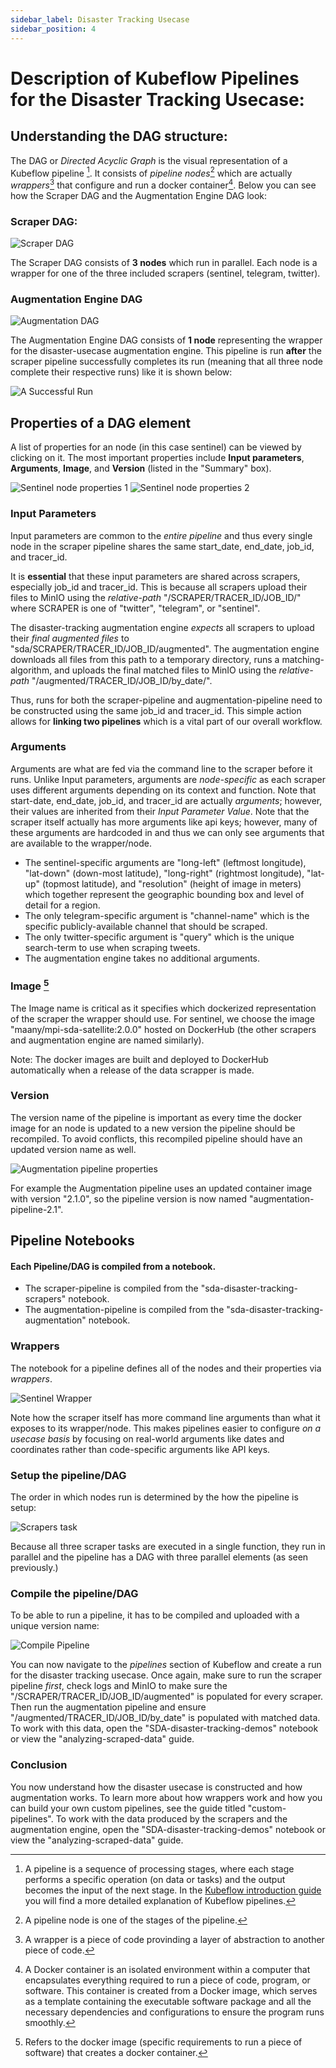 ```yaml
---
sidebar_label: Disaster Tracking Usecase
sidebar_position: 4
---
```


# Description of Kubeflow Pipelines for the Disaster Tracking Usecase:

## Understanding the DAG structure:

The DAG or *Directed Acyclic Graph* is the visual representation of a Kubeflow pipeline [^1]. It consists of *pipeline nodes*[^2] which are actually *wrappers*[^3] that configure and run a docker container[^4]. Below you can see how the Scraper DAG and the Augmentation Engine DAG look:

[^1]: A pipeline is a sequence of processing stages, where each stage performs a specific operation (on data or tasks) and the output becomes the input of the next stage. In the [Kubeflow introduction guide](../guides/kubeflow/kubeflow-features-and-ui-walkthrough.md) you will find a more detailed explanation of Kubeflow pipelines.
[^2]: A pipeline node is one of the stages of the pipeline.
[^3]: A wrapper is a piece of code provinding a layer of abstraction to another piece of code. 
[^4]: A Docker container is an isolated environment within a computer that encapsulates everything required to run a piece of code, program, or software. This container is created from a Docker image, which serves as a template containing the executable software package and all the necessary dependencies and configurations to ensure the program runs smoothly.


### Scraper DAG:
![Scraper DAG](images/scraper-dag.png)

The Scraper DAG consists of **3 nodes** which run in parallel. Each node is a wrapper for one of the three included scrapers (sentinel, telegram, twitter).

### Augmentation Engine DAG
![Augmentation  DAG](images/augmentation-dag.png)

The Augmentation Engine DAG consists of **1 node** representing the wrapper for the disaster-usecase augmentation engine. This pipeline is run **after** the scraper pipeline successfully completes its run (meaning that all three node complete their respective runs) like it is shown below:

![A Successful Run](images/successful-scraper-run.png)

## Properties of a DAG element

A list of properties for an node (in this case sentinel) can be viewed by clicking on it. The most important properties include **Input parameters**, **Arguments**, **Image**, and **Version** (listed in the "Summary" box). 

![Sentinel node properties 1](images/sentinel-properties-1.png)
![Sentinel node properties 2](images/sentinel-properties-2.png)

### Input Parameters

Input parameters are common to the *entire pipeline* and thus every single node in the scraper pipeline shares the same start_date, end_date, job_id, and tracer_id. 

It is **essential** that these input parameters are shared across scrapers, especially job_id and tracer_id. This is because all scrapers upload their files to MinIO using the *relative-path* "/SCRAPER/TRACER_ID/JOB_ID/" where SCRAPER is one of "twitter", "telegram", or "sentinel". 

The disaster-tracking augmentation engine *expects* all scrapers to upload their *final augmented files* to "sda/SCRAPER/TRACER_ID/JOB_ID/augmented". The augmentation engine downloads all files from this path to a temporary directory, runs a matching-algorithm, and uploads the final matched files to MinIO using the *relative-path* "/augmented/TRACER_ID/JOB_ID/by_date/". 

Thus, runs for both the scraper-pipeline and augmentation-pipeline need to be constructed using the same job_id and tracer_id. This simple action allows for **linking two pipelines** which is a vital part of our overall workflow. 

### Arguments

Arguments are what are fed via the command line to the scraper before it runs. Unlike Input parameters, arguments are *node-specific* as each scraper uses different arguments depending on its context and function. Note that start-date, end_date, job_id, and tracer_id are actually *arguments*; however, their values are inherited from their *Input Parameter Value*. Note that the scraper itself actually has more arguments like api keys; however, many of these arguments are hardcoded in and thus we can only see arguments that are available to the wrapper/node. 

* The sentinel-specific arguments are "long-left" (leftmost longitude), "lat-down" (down-most latitude), "long-right" (rightmost longitude), "lat-up" (topmost latitude), and "resolution" (height of image in meters) which together represent the geographic bounding box and level of detail for a region. 
* The only telegram-specific argument is "channel-name" which is the specific publicly-available channel that should be scraped. 
* The only twitter-specific argument is "query" which is the unique search-term to use when scraping tweets.
* The augmentation engine takes no additional arguments. 

### Image [^5]

[^5]: Refers to the docker image (specific requirements to run a piece of software) that creates a docker container.

The Image name is critical as it specifies which dockerized representation of the scraper the wrapper should use. For sentinel, we choose the image "maany/mpi-sda-satellite:2.0.0" hosted on DockerHub (the other scrapers and augmentation engine are named similarly). 

Note: The docker images are built and deployed to DockerHub automatically when a release of the data scrapper is made.

### Version

The version name of the pipeline is important as every time the docker image for an node is updated to a new version the pipeline should be recompiled. To avoid conflicts, this recompiled pipeline should have an updated version name as well. 

![Augmentation pipeline properties](images/augmentation-properties.png)

For example the Augmentation pipeline uses an updated container image with version "2.1.0", so the pipeline version is now named "augmentation-pipeline-2.1".

## Pipeline Notebooks

#### Each Pipeline/DAG is compiled from a notebook. 

* The scraper-pipeline is compiled from the "sda-disaster-tracking-scrapers" notebook. 
* The augmentation-pipeline is compiled from the "sda-disaster-tracking-augmentation" notebook. 

### Wrappers

The notebook for a pipeline defines all of the nodes and their properties via *wrappers*. 

![Sentinel Wrapper](images/sentinel-wrapper.png)

Note how the scraper itself has more command line arguments than what it exposes to its wrapper/node. This makes pipelines easier to configure *on a usecase basis* by focusing on real-world arguments like dates and coordinates rather than code-specific arguments like API keys. 


### Setup the pipeline/DAG

The order in which nodes run is determined by the how the pipeline is setup:

![Scrapers task](images/scrapers-task.png)

Because all three scraper tasks are executed in a single function, they run in parallel and the pipeline has a DAG with three parallel elements (as seen previously.)

### Compile the pipeline/DAG

To be able to run a pipeline, it has to be compiled and uploaded with a unique version name:

![Compile Pipeline](images/compile-pipeline.png)

You can now navigate to the *pipelines* section of Kubeflow and create a run for the disaster tracking usecase. Once again, make sure to run the scraper pipeline *first*, check logs and MinIO to make sure the "/SCRAPER/TRACER_ID/JOB_ID/augmented" is populated for every scraper. Then run the augmentation pipeline and ensure "/augmented/TRACER_ID/JOB_ID/by_date" is populated with matched data. To work with this data, open the "SDA-disaster-tracking-demos" notebook or view the "analyzing-scraped-data" guide. 


### Conclusion

You now understand how the disaster usecase is constructed and how augmentation works. To learn more about how wrappers work and how you can build your own custom pipelines, see the guide titled "custom-pipelines". To work with the data produced by the scrapers and the augmentation engine, open the "SDA-disaster-tracking-demos" notebook or view the "analyzing-scraped-data" guide. 